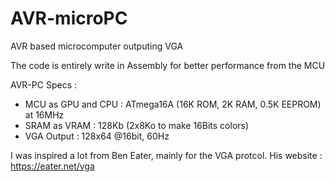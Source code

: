 # AVR-microPC
AVR based microcomputer outputing VGA

The code is entirely write in Assembly for better performance from the MCU

AVR-PC Specs :

* MCU as GPU and CPU : ATmega16A (16K ROM, 2K RAM, 0.5K EEPROM)  at 16MHz
* SRAM as VRAM : 128Kb (2x8Ko to make 16Bits colors)
* VGA Output : 128x64 @16bit, 60Hz

I was inspired a lot from Ben Eater, mainly for the VGA protcol.
His website : https://eater.net/vga
